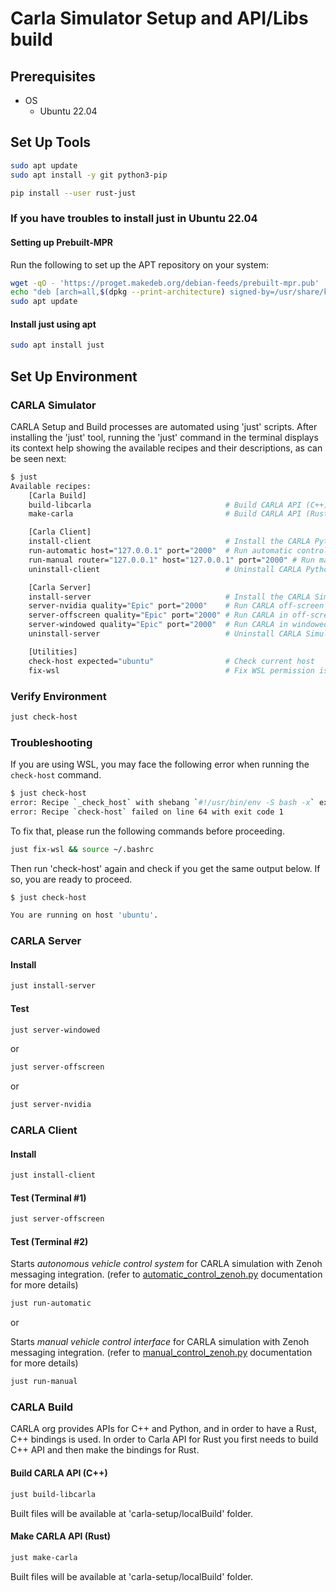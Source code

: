 # Carla Simulator Setup and API/Libs build

## Prerequisites

- OS
  - Ubuntu 22.04


## Set Up Tools

```bash
sudo apt update
sudo apt install -y git python3-pip
```

```bash
pip install --user rust-just
```

### If you have troubles to install just in Ubuntu 22.04

#### Setting up Prebuilt-MPR

Run the following to set up the APT repository on your system:

```bash
wget -qO - 'https://proget.makedeb.org/debian-feeds/prebuilt-mpr.pub' | gpg --dearmor | sudo tee /usr/share/keyrings/prebuilt-mpr-archive-keyring.gpg 1> /dev/null
echo "deb [arch=all,$(dpkg --print-architecture) signed-by=/usr/share/keyrings/prebuilt-mpr-archive-keyring.gpg] https://proget.makedeb.org prebuilt-mpr $(lsb_release -cs)" | sudo tee /etc/apt/sources.list.d/prebuilt-mpr.list
sudo apt update
```

#### Install just using apt

```bash
sudo apt install just
```

## Set Up Environment

### CARLA Simulator

CARLA Setup and Build processes are automated using 'just' scripts. After installing the 'just' tool, running the 'just' command in the terminal displays its context help showing the available recipes and their descriptions, as can be seen next:

```bash
$ just
Available recipes:
    [Carla Build]
    build-libcarla                              # Build CARLA API (C++)
    make-carla                                  # Build CARLA API (Rust)

    [Carla Client]
    install-client                              # Install the CARLA Python API
    run-automatic host="127.0.0.1" port="2000"  # Run automatic control with Zenoh
    run-manual router="127.0.0.1" host="127.0.0.1" port="2000" # Run manual control with Zenoh
    uninstall-client                            # Uninstall CARLA Python API

    [Carla Server]
    install-server                              # Install the CARLA Simulator
    server-nvidia quality="Epic" port="2000"    # Run CARLA off-screen using NVIDIA card
    server-offscreen quality="Epic" port="2000" # Run CARLA in off-screen mode
    server-windowed quality="Epic" port="2000"  # Run CARLA in windowed mode
    uninstall-server                            # Uninstall CARLA Simulator

    [Utilities]
    check-host expected="ubuntu"                # Check current host
    fix-wsl                                     # Fix WSL permission issues
```

### Verify Environment

```bash
just check-host
```

### Troubleshooting

If you are using WSL, you may face the following error when running the `check-host` command.

```bash
$ just check-host
error: Recipe `_check_host` with shebang `#!/usr/bin/env -S bash -x` execution error: Permission denied (os error 13)
error: Recipe `check-host` failed on line 64 with exit code 1
```

To fix that, please run the following commands before proceeding.

```bash
just fix-wsl && source ~/.bashrc
```

Then run 'check-host' again and check if you get the same output below. If so, you are ready to proceed.

```bash
$ just check-host

You are running on host 'ubuntu'.
```

### CARLA Server

#### Install

```bash
just install-server
```

#### Test

```bash
just server-windowed
```

or

```bash
just server-offscreen
```

or

```bash
just server-nvidia
```

### CARLA Client

#### Install

```bash
just install-client
```

#### Test (Terminal #1)

```bash
just server-offscreen
```

#### Test (Terminal #2)

Starts *autonomous vehicle control system* for CARLA simulation with Zenoh messaging integration.  (refer to [automatic_control_zenoh.py](./examples/README.md#automatic_control_zenohpy) documentation for more details)

```bash
just run-automatic
```

or

Starts *manual vehicle control interface* for CARLA simulation with Zenoh messaging integration. (refer to [manual_control_zenoh.py](./examples/README.md#manual_control_zenohpy) documentation for more details)

```bash
just run-manual
```

### CARLA Build

CARLA org provides APIs for C++ and Python, and in order to have a Rust, C++ bindings is used.
In order to Carla API for Rust you first needs to build C++ API and then make the bindings for Rust.

#### Build CARLA API (C++)

```bash
just build-libcarla
```

Built files will be available at 'carla-setup/localBuild' folder.

#### Make CARLA API (Rust)

```bash
just make-carla
```

Built files will be available at 'carla-setup/localBuild' folder.
